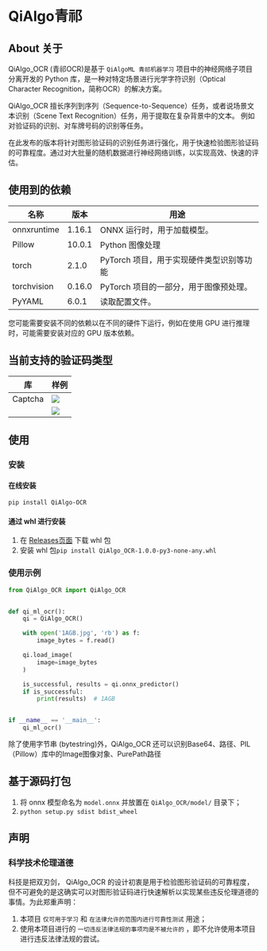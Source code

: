 # QiAlgo青祁

## About 关于

QiAlgo_OCR (青祁OCR)是基于 `QiAlgoML 青祁机器学习` 项目中的神经网络子项目分离开发的 Python 库，是一种对特定场景进行光学字符识别（Optical Character Recognition，简称OCR）的解决方案。

QiAlgo_OCR 擅长序列到序列（Sequence-to-Sequence）任务，或者说场景文本识别（Scene Text Recognition）任务，用于提取在复杂背景中的文本。 例如对验证码的识别、对车牌号码的识别等任务。

在此发布的版本将针对图形验证码的识别任务进行强化，用于快速检验图形验证码的可靠程度。通过对大批量的随机数据进行神经网络训练，以实现高效、快速的评估。

## 使用到的依赖

| 名称          | 版本     | 用途                       |
|-------------|--------|--------------------------|
| onnxruntime | 1.16.1 | ONNX 运行时，用于加载模型。         |
| Pillow      | 10.0.1 | Python 图像处理              |
| torch       | 2.1.0  | PyTorch 项目，用于实现硬件类型识别等功能 |
| torchvision | 0.16.0 | PyTorch 项目的一部分，用于图像预处理。  |
| PyYAML      | 6.0.1  | 读取配置文件。                  |

您可能需要安装不同的依赖以在不同的硬件下运行，例如在使用 GPU 进行推理时，可能需要安装对应的 GPU 版本依赖。

## 当前支持的验证码类型

| 库       | 样例                   |
|---------|----------------------|
| Captcha | ![](images/A5Sk.png) |
|         | ![](images/5X3D.jpg) |


## 使用

### 安装

#### 在线安装

```shell
pip install QiAlgo-OCR
```

#### 通过 whl 进行安装

1. 在 [Releases页面](https://github.com/Morton-L/QiAlgo_OCR/releases) 下载 whl 包
2. 安装 whl 包```pip install QiAlgo_OCR-1.0.0-py3-none-any.whl```

### 使用示例

```python
from QiAlgo_OCR import QiAlgo_OCR


def qi_ml_ocr():
    qi = QiAlgo_OCR()

    with open('1AGB.jpg', 'rb') as f:
        image_bytes = f.read()

    qi.load_image(
        image=image_bytes
    )

    is_successful, results = qi.onnx_predictor()
    if is_successful:
        print(results)  # 1AGB


if __name__ == '__main__':
    qi_ml_ocr()
```

除了使用字节串 (bytestring)外，QiAlgo_OCR 还可以识别Base64、路径、PIL（Pillow）库中的Image图像对象、PurePath路径

## 基于源码打包

1. 将 onnx 模型命名为 `model.onnx` 并放置在 `QiAlgo_OCR/model/` 目录下；
2. ```python setup.py sdist bdist_wheel```

## 声明

### 科学技术伦理道德

科技是把双刃剑， QiAlgo_OCR 的设计初衷是用于检验图形验证码的可靠程度，但不可避免的是这确实可以对图形验证码进行快速解析以实现某些违反伦理道德的事情。为此郑重声明：

1. 本项目 `仅可用于学习` 和 `在法律允许的范围内进行可靠性测试` 用途；
2. 使用本项目进行的 `一切违反法律法规的事项均是不被允许的` ，即不允许使用本项目进行违反法律法规的尝试。
